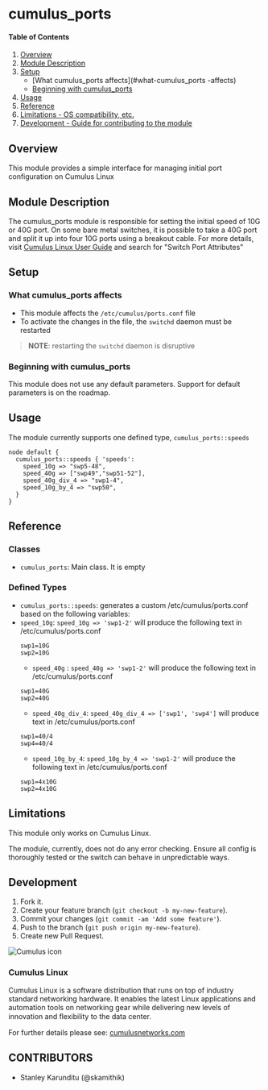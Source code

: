 # cumulus_ports

#### Table of Contents

1. [Overview](#overview)
2. [Module Description](#module-description)
3. [Setup](#setup)
    * [What cumulus_ports affects](#what-cumulus_ports  -affects)
    * [Beginning with cumulus_ports](#beginning-with-cumulus_ports)
4. [Usage](#usage)
5. [Reference](#reference)
5. [Limitations - OS compatibility, etc.](#limitations)
6. [Development - Guide for contributing to the module](#development)

## Overview

This module provides a simple interface for managing initial port configuration
on Cumulus Linux

## Module Description

The cumulus_ports module  is responsible for setting the initial speed of 10G or
40G port. On some bare metal switches, it is possible to take a 40G port and split it up
into four 10G ports using a breakout cable. For more details, visit [Cumulus
Linux User Guide](http://docs.cumulusnetworks.com) and search for
"Switch Port Attributes"

## Setup

### What cumulus_ports affects

* This module affects the `/etc/cumulus/ports.conf` file
* To activate the changes in the file, the `switchd` daemon must be restarted
> **NOTE**: restarting the `switchd` daemon is disruptive


### Beginning with cumulus_ports

This module does not use any default parameters. Support for default parameters is on the roadmap.

## Usage

The module currently supports one defined type, `cumulus_ports::speeds`
```
node default {
  cumulus_ports::speeds { 'speeds':
    speed_10g => "swp5-48",
    speed_40g => ["swp49","swp51-52"],
    speed_40g_div_4 => "swp1-4",
    speed_10g_by_4 => "swp50",
  }
}

```

## Reference

### Classes
  * `cumulus_ports`: Main class. It is empty

### Defined Types
  * `cumulus_ports::speeds`:  generates a custom /etc/cumulus/ports.conf based
  on the following variables:
  * `speed_10g`: `speed_10g => 'swp1-2'` will produce the
  following text in /etc/cumulus/ports.conf
    ```
    swp1=10G
    swp2=10G
    ```
    * `speed_40g` : `speed_40g => 'swp1-2'` will produce the following text in
    /etc/cumulus/ports.conf
    ```
    swp1=40G
    swp2=40G
    ```
    * `speed_40g_div_4`: `speed_40g_div_4 => ['swp1', 'swp4']` will produce text
    in /etc/cumulus/ports.conf
    ```
    swp1=40/4
    swp4=40/4
    ```
    * `speed_10g_by_4`: `speed_10g_by_4 => 'swp1-2'` will produce the following
    text in /etc/cumulus/ports.conf
    ```
    swp1=4x10G
    swp2=4x10G
    ```

## Limitations

This module only works on Cumulus Linux.

The module, currently, does not do any error
checking. Ensure all config is thoroughly tested or the switch can
behave in unpredictable ways.

## Development

1. Fork it.
2. Create your feature branch (`git checkout -b my-new-feature`).
3. Commit your changes (`git commit -am 'Add some feature'`).
4. Push to the branch (`git push origin my-new-feature`).
5. Create new Pull Request.


![Cumulus icon](http://cumulusnetworks.com/static/cumulus/img/logo_2014.png)

### Cumulus Linux

Cumulus Linux is a software distribution that runs on top of industry standard
networking hardware. It enables the latest Linux applications and automation
tools on networking gear while delivering new levels of innovation and
ﬂexibility to the data center.

For further details please see:
[cumulusnetworks.com](http://www.cumulusnetworks.com)

## CONTRIBUTORS

- Stanley Karunditu (@skamithik)
